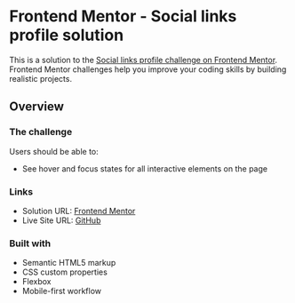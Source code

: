 # Frontend Mentor - Social links profile solution

This is a solution to the [Social links profile challenge on Frontend Mentor](https://www.frontendmentor.io/challenges/social-links-profile-UG32l9m6dQ). Frontend Mentor challenges help you improve your coding skills by building realistic projects. 

## Overview

### The challenge

Users should be able to:

- See hover and focus states for all interactive elements on the page

### Links

- Solution URL: [Frontend Mentor](https://www.frontendmentor.io/solutions/social-links-profile-vJ6Ss2TgNZ)
- Live Site URL: [GitHub](https://muhd09afiq.github.io/Frontend-Mentor-Challenges/02_social-links-profile-main/)

### Built with

- Semantic HTML5 markup
- CSS custom properties
- Flexbox
- Mobile-first workflow